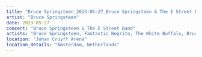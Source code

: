 ```yaml
---
title: "Bruce Springsteen_2023-05-27_Bruce Springsteen & The E Street Band"
artist: "Bruce Springsteen"
date: 2023-05-27
concert: "Bruce Springsteen & The E Street Band"
artists: "Bruce Springsteen, Fantastic Negrito, The White Buffalo, Bruce Springsteen & The E Street Band, Sam Fender"
location: "Johan Cruyff Arena"
location_details: "Amsterdam, Netherlands"
---
```

